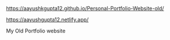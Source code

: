 https://aayushkgupta12.github.io/Personal-Portfolio-Website-old/ 




https://aayushgupta12.netlify.app/



My Old Portfolio website
